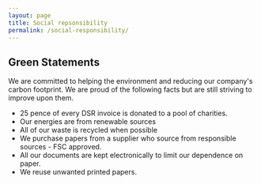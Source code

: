 ```yaml
---
layout: page
title: Social repsonsibility
permalink: /social-responsibility/
---
```



Green Statements
------
We are committed to helping the environment and reducing our company's carbon footprint.
We are proud of the following facts but are still striving to improve upon them.

* 25 pence of every DSR invoice is donated to a pool of charities.
* Our energies are from renewable sources
* All of our waste is recycled when possible
* We purchase papers from a supplier who source from responsible sources - FSC approved.
* All our documents are kept electronically to limit our dependence on paper.
* We reuse unwanted printed papers.